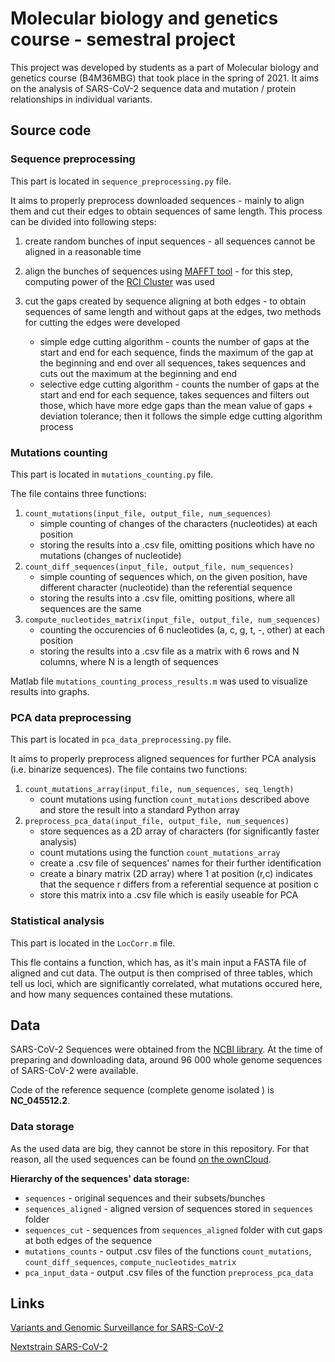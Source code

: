 # Molecular biology and genetics course - semestral project

This project was developed by students as a part of Molecular biology and genetics course (B4M36MBG) that took place in 
the spring of 2021. It aims on the analysis of SARS-CoV-2 sequence data and mutation / protein relationships in 
individual variants.

## Source code

### Sequence preprocessing
This part is located in `sequence_preprocessing.py` file.

It aims to properly preprocess downloaded sequences - mainly
to align them and cut their edges to obtain sequences of same length. This process can be divided into following steps:
1. create random bunches of input sequences - all sequences cannot be aligned in a reasonable time
2. align the bunches of sequences using [MAFFT tool](https://mafft.cbrc.jp/alignment/software/) - for this step, 
computing power of the [RCI Cluster](https://login.rci.cvut.cz/wiki/start) was used
3. cut the gaps created by sequence aligning at both edges - to obtain sequences of same length and without gaps at
the edges, two methods for cutting the edges were developed

    - simple edge cutting algorithm - counts the number of gaps at the start and end for each sequence, finds the
     maximum of the gap at the beginning and end over all sequences, takes sequences and cuts out the maximum at the beginning
    and end
    - selective edge cutting algorithm - counts the number of gaps at the start and end for each sequence, takes 
    sequences and filters out those, which have more edge gaps than the mean value of gaps + deviation tolerance; then
    it follows the simple edge cutting algorithm process

### Mutations counting
This part is located in `mutations_counting.py` file.

The file contains three functions:
1. `count_mutations(input_file, output_file, num_sequences)`
    - simple counting of changes of the characters (nucleotides) at each position
    - storing the results into a .csv file, omitting positions which have no mutations (changes of nucleotide)
2. `count_diff_sequences(input_file, output_file, num_sequences)`
    - simple counting of sequences which, on the given position, have different character (nucleotide) than the referential sequence
    - storing the results into a .csv file, omitting positions, where all sequences are the same
3. `compute_nucleotides_matrix(input_file, output_file, num_sequences)`
    - counting the occurencies of 6 nucleotides (a, c, g, t, -, other) at each position
    - storing the results into a .csv file as a matrix with 6 rows and N columns, where N is a length of sequences

Matlab file `mutations_counting_process_results.m` was used to visualize results into graphs.


### PCA data preprocessing
This part is located in `pca_data_preprocessing.py` file.

It aims to properly preprocess aligned sequences for further PCA analysis (i.e. binarize sequences). 
The file contains two functions:
1. `count_mutations_array(input_file, num_sequences, seq_length)`
    - count mutations using function `count_mutations` described above and store the result into a standard Python array
2. `preprocess_pca_data(input_file, output_file, num_sequences)`
    - store sequences as a 2D array of characters (for significantly faster analysis)
    - count mutations using the function `count_mutations_array`
    - create a .csv file of sequences' names for their further identification
    - create a binary matrix (2D array) where 1 at position (r,c) indicates that the sequence r differs from a referential sequence at position c
    - store this matrix into a .csv file which is easily useable for PCA

### Statistical analysis
This part is located in the `LocCorr.m` file.

This fle contains a function, which has, as it's main input a FASTA file of aligned and cut data. The output is then comprised of three tables, which tell us loci, which are significantly correlated, what mutations occured here, and how many sequences contained these mutations. 

## Data
SARS-CoV-2 Sequences were obtained from the [NCBI library](https://www.ncbi.nlm.nih.gov/sars-cov-2/). At the time of
preparing and downloading data, around 96 000 whole genome sequences of SARS-CoV-2 were available.

Code of the reference sequence (complete genome isolated ) is **NC_045512.2**.


### Data storage
As the used data are big, they cannot be store in this repository. For that reason, all the used sequences can be
found [on the ownCloud](https://owncloud.cesnet.cz/index.php/s/jXG08slIJbDptIo).

**Hierarchy of the sequences' data storage:**
- `sequences` - original sequences and their subsets/bunches
- `sequences_aligned` - aligned version of sequences stored in `sequences` folder
- `sequences_cut` - sequences from `sequences_aligned` folder with cut gaps at both edges of the sequence
- `mutations_counts` - output .csv files of the functions `count_mutations`, `count_diff_sequences`, `compute_nucleotides_matrix`
- `pca_input_data` - output .csv files of the function `preprocess_pca_data`


## Links
[Variants and Genomic Surveillance for SARS-CoV-2](https://www.cdc.gov/coronavirus/2019-ncov/variants/index.html)

[Nextstrain SARS-CoV-2](https://nextstrain.org/sars-cov-2)
